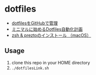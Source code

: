 # dotfiles

- [dotfilesをGitHubで管理](https://qiita.com/okamos/items/7f5461814e8ed8916870)
- [ミニマルに始めるDotfiles自動化計画](https://qiita.com/okamos/items/40966158d0271ae7198b)
- [zsh & preztoのインストール （macOS）](https://qiita.com/rspepe/items/9e30e698c4fc3e90891d)

## Usage

1. clone this repo in your HOME directory
2. `./dotfilesLink.sh`
